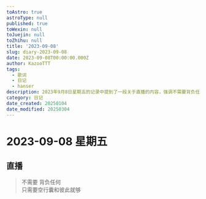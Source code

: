 ```yaml
---
toAstro: true
astroType: null
published: true
toWexin: null
toJuejin: null
toZhihu: null
title: '2023-09-08'
slug: diary-2023-09-08
date: 2023-09-08T00:00:00.000Z
author: KazooTTT
tags:
  - 歌词
  - 日记
  - hanser
description: 2023年9月8日星期五的记录中提到了一段关于直播的内容，强调不需要背负任何负担，只需带着空行囊和彼此即可。
category: 日记
date_created: 20250104
date_modified: 20250304
---
```


# 2023-09-08 星期五

<!-- start of weread -->
<!-- end of weread -->

## 直播

> 不需要 背负任何  
> 只需要空行囊和彼此就够

